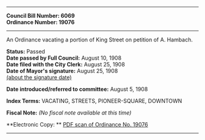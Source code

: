 * * * * *  
  
**Council Bill Number: [](#h0)[](#h2)6069**   
**Ordinance Number: 19076**  
  
* * * * *  
  
An Ordinance vacating a portion of King Street on petition of A. Hambach.  
  
**Status:** Passed   
**Date passed by Full Council:** August 10, 1908   
**Date filed with the City Clerk:** August 25, 1908   
**Date of Mayor's signature:** August 25, 1908   
[(about the signature date)](/~public/approvaldate.htm)   
  
  
**Date introduced/referred to committee:** August 5, 1908   
  
**Index Terms:** VACATING, STREETS, PIONEER-SQUARE, DOWNTOWN  
  
**Fiscal Note:** *(No fiscal note available at this time)*  
  
**Electronic Copy: ** [PDF scan of Ordinance No. 19076](/~archives/Ordinances/Ord_19076.pdf)  
  
* * * * *  
